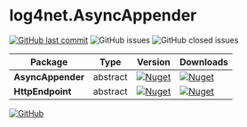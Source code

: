 # log4net.AsyncAppender

[![GitHub last commit](https://img.shields.io/github/last-commit/tommasobertoni/log4net.AsyncAppender.svg)](https://github.com/tommasobertoni/log4net.AsyncAppender/commits/master)
![GitHub issues](https://img.shields.io/github/issues-raw/tommasobertoni/log4net.AsyncAppender.svg)
![GitHub closed issues](https://img.shields.io/github/issues-closed-raw/tommasobertoni/log4net.AsyncAppender.svg)

| Package           | Type     | Version                                                                                                                                                            | Downloads                                                                                                                                           |
|-------------------|----------|--------------------------------------------------------------------------------------------------------------------------------------------------------------------|-----------------------------------------------------------------------------------------------------------------------------------------------------|
| **AsyncAppender** | abstract | [![Nuget](https://img.shields.io/nuget/vpre/log4net.AsyncAppender.svg?logo=nuget)](https://www.nuget.org/packages/log4net.AsyncAppender)                           | [![Nuget](https://img.shields.io/nuget/dt/log4net.AsyncAppender.svg?logo=nuget)](https://www.nuget.org/packages/log4net.AsyncAppender)              |
| **HttpEndpoint**  | abstract | [![Nuget](https://img.shields.io/nuget/vpre/log4net.AsyncAppender.HttpEndpoint.svg?logo=nuget)](https://www.nuget.org/packages/log4net.AsyncAppender.HttpEndpoint) | [![Nuget](https://img.shields.io/nuget/dt/log4net.AsyncAppender.HttpEndpoint.svg?logo=nuget)](https://www.nuget.org/packages/log4net.AsyncAppender) |

[![GitHub](https://img.shields.io/github/license/tommasobertoni/log4net.AsyncAppender.svg)](https://github.com/tommasobertoni/log4net.AsyncAppender/blob/master/LICENSE)
<br />

